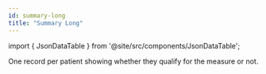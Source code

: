 ```yaml
---
id: summary-long
title: "Summary Long"
---
```


import { JsonDataTable } from '@site/src/components/JsonDataTable';

One record per patient showing whether they qualify for the measure or not.

<JsonDataTable jsonPath="nodes.model\.the_tuva_project\.quality_measures__summary_long.columns" />
